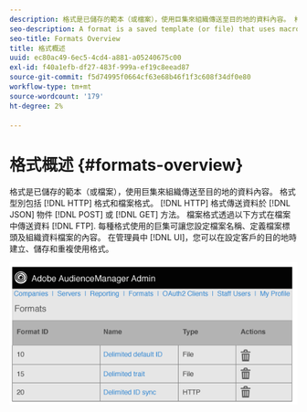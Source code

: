 ```yaml
---
description: 格式是已儲存的範本（或檔案），使用巨集來組織傳送至目的地的資料內容。 格式型別包括HTTP格式和檔案格式。 HTTP格式會使用POST或GET方法，在JSON物件中傳送資料。 檔案格式會透過FTP以檔案傳送資料。 每種格式使用的巨集可讓您設定檔案名稱、定義檔案標頭及組織資料檔案的內容。 在Admin UI中，您可以在設定客戶的目的地時建立、儲存和重複使用格式。
seo-description: A format is a saved template (or file) that uses macros to organize the contents of data sent to a destination. Format types include HTTP formats and file formats. HTTP formats send data in a JSON object with a POST or GET method. File formats send data in a file by FTP. The macros used by each format let you set file names, define file headers, and organize the contents of a data file. In the Admin UI, you can create, save, and re-use formats when setting up destinations for customers..
seo-title: Formats Overview
title: 格式概述
uuid: ec80ac49-6ec5-4cd4-a881-a05240675c00
exl-id: f40a1efb-df27-483f-999a-ef19c8eead87
source-git-commit: f5d74995f0664cf63e68b46f1f3c608f34df0e80
workflow-type: tm+mt
source-wordcount: '179'
ht-degree: 2%

---
```


# 格式概述 {#formats-overview}

格式是已儲存的範本（或檔案），使用巨集來組織傳送至目的地的資料內容。 格式型別包括 [!DNL HTTP] 格式和檔案格式。 [!DNL HTTP] 格式傳送資料於 [!DNL JSON] 物件 [!DNL POST] 或 [!DNL GET] 方法。 檔案格式透過以下方式在檔案中傳送資料 [!DNL FTP]. 每種格式使用的巨集可讓您設定檔案名稱、定義檔案標頭及組織資料檔案的內容。 在管理員中 [!DNL UI]，您可以在設定客戶的目的地時建立、儲存和重複使用格式。

![](assets/formats.png)
